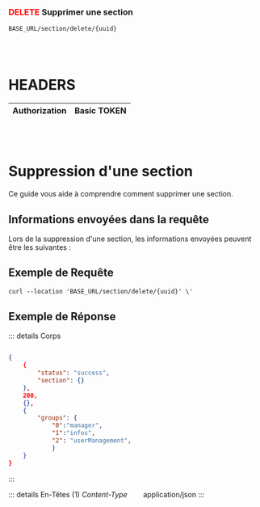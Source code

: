 ### <span style="color:red">DELETE</span> Supprimer une section

````
BASE_URL/section/delete/{uuid}
````

<br/> <br/>

# HEADERS

| Authorization | Basic TOKEN |
| ------------- | ----------- |

<br/> <br/>

# Suppression d'une section
Ce guide vous aide à comprendre comment supprimer une section.


## Informations envoyées dans la requête

Lors de la suppression d'une section, les informations envoyées peuvent être les suivantes :


## Exemple de Requête

```txt
curl --location 'BASE_URL/section/delete/{uuid}' \'

```


## Exemple de Réponse

::: details Corps  

```json

{
    {
        "status": "success",
        "section": {}
    },
    200,
    {},
    {
        "groups": {
            "0":"manager", 
            "1":"infos",
            "2": "userManagement",
            }
    }
}

```
:::


::: details En-Têtes (1)
 *Content-Type*    &nbsp;&nbsp;&nbsp;&nbsp;&nbsp;&nbsp;     application/json
:::
